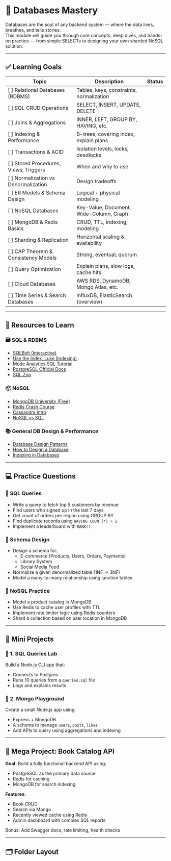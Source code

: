 # 🧠 Databases Mastery

Databases are the soul of any backend system — where the data lives, breathes, and tells stories.  
This module will guide you through core concepts, deep dives, and hands-on practice — from simple SELECTs to designing your own sharded NoSQL solution.

---

## ✅ Learning Goals

| Topic | Description | Status |
|-------|-------------|--------|
| [ ] Relational Databases (RDBMS) | Tables, keys, constraints, normalization |
| [ ] SQL CRUD Operations | SELECT, INSERT, UPDATE, DELETE |
| [ ] Joins & Aggregations | INNER, LEFT, GROUP BY, HAVING, etc. |
| [ ] Indexing & Performance | B-trees, covering index, explain plans |
| [ ] Transactions & ACID | Isolation levels, locks, deadlocks |
| [ ] Stored Procedures, Views, Triggers | When and why to use |
| [ ] Normalization vs Denormalization | Design tradeoffs |
| [ ] ER Models & Schema Design | Logical + physical modeling |
| [ ] NoSQL Databases | Key-Value, Document, Wide-Column, Graph |
| [ ] MongoDB & Redis Basics | CRUD, TTL, indexing, modeling |
| [ ] Sharding & Replication | Horizontal scaling & availability |
| [ ] CAP Theorem & Consistency Models | Strong, eventual, quorum |
| [ ] Query Optimization | Explain plans, slow logs, cache hits |
| [ ] Cloud Databases | AWS RDS, DynamoDB, Mongo Atlas, etc. |
| [ ] Time Series & Search Databases | InfluxDB, ElasticSearch (overview) |

---

## 📎 Resources to Learn

### 🗃️ SQL & RDBMS
- [SQLBolt (Interactive)](https://sqlbolt.com/)
- [Use the Index, Luke (Indexing)](https://use-the-index-luke.com/)
- [Mode Analytics SQL Tutorial](https://mode.com/sql-tutorial/)
- [PostgreSQL Official Docs](https://www.postgresql.org/docs/)
- [SQL Zoo](https://sqlzoo.net/)

### 📦 NoSQL
- [MongoDB University (Free)](https://university.mongodb.com/)
- [Redis Crash Course](https://www.youtube.com/watch?v=Hbt56gFj998)
- [Cassandra Intro](https://www.datastax.com/resources/what-is-apache-cassandra)
- [NoSQL vs SQL](https://www.mongodb.com/nosql-explained)

### 📚 General DB Design & Performance
- [Database Design Patterns](https://www.databasestar.com/database-design-patterns/)
- [How to Design a Database](https://www.guru99.com/database-design.html)
- [Indexing in Databases](https://www.geeksforgeeks.org/indexing-in-databases-set-1/)

---

## 💻 Practice Questions

### 🔹 SQL Queries
- Write a query to fetch top 5 customers by revenue
- Find users who signed up in the last 7 days
- Get count of orders per region using GROUP BY
- Find duplicate records using `HAVING COUNT(*) > 1`
- Implement a leaderboard with `RANK()`

### 🔹 Schema Design
- Design a schema for:
  - E-commerce (Products, Users, Orders, Payments)
  - Library System
  - Social Media Feed
- Normalize a given denormalized table (1NF → 3NF)
- Model a many-to-many relationship using junction tables

### 🔹 NoSQL Practice
- Model a product catalog in MongoDB
- Use Redis to cache user profiles with TTL
- Implement rate limiter logic using Redis counters
- Shard a collection based on user location in MongoDB

---

## 🔧 Mini Projects

### 📁 1. SQL Queries Lab
Build a Node.js CLI app that:
- Connects to Postgres
- Runs 10 queries from a `queries.sql` file
- Logs and explains results

### 📁 2. Mongo Playground
Create a small Node.js app using:
- Express + MongoDB
- A schema to manage `users`, `posts`, `likes`
- Add APIs to query using aggregations and indexing

---

## 🧪 Mega Project: Book Catalog API

**Goal:** Build a fully functional backend API using:
- PostgreSQL as the primary data source
- Redis for caching
- MongoDB for search indexing

**Features:**
- Book CRUD
- Search via Mongo
- Recently viewed cache using Redis
- Admin dashboard with complex SQL reports

Bonus: Add Swagger docs, rate limiting, health checks

---

## 🗂️ Folder Layout

